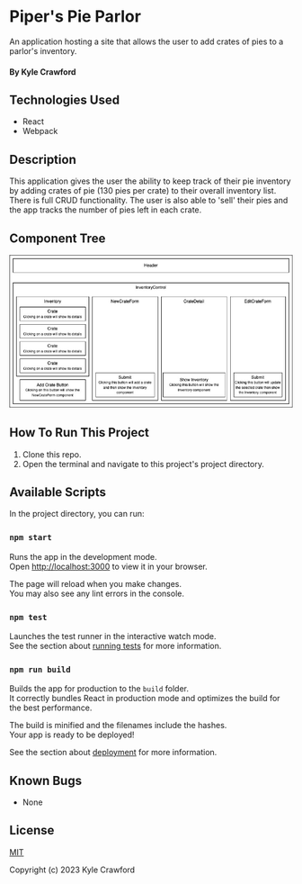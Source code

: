 # Piper's Pie Parlor

An application hosting a site that allows the user to add crates of pies to a parlor's inventory.

#### By Kyle Crawford

## Technologies Used

* React
* Webpack

## Description

This application gives the user the ability to keep track of their pie inventory by adding crates of pie (130 pies per crate) to their overall inventory list. There is full CRUD functionality. The user is also able to 'sell' their pies and the app tracks the number of pies left in each crate.

## Component Tree

<img src="./src/img/component-tree.jpg" alt="Alt text" title="Optional title">

## How To Run This Project

1. Clone this repo.
2. Open the terminal and navigate to this project's project directory.

## Available Scripts

In the project directory, you can run:

### `npm start`

Runs the app in the development mode.\
Open [http://localhost:3000](http://localhost:3000) to view it in your browser.

The page will reload when you make changes.\
You may also see any lint errors in the console.

### `npm test`

Launches the test runner in the interactive watch mode.\
See the section about [running tests](https://facebook.github.io/create-react-app/docs/running-tests) for more information.

### `npm run build`

Builds the app for production to the `build` folder.\
It correctly bundles React in production mode and optimizes the build for the best performance.

The build is minified and the filenames include the hashes.\
Your app is ready to be deployed!

See the section about [deployment](https://facebook.github.io/create-react-app/docs/deployment) for more information.

## Known Bugs

* None

## License
[MIT](https://opensource.org/license/mit)

Copyright (c) 2023 Kyle Crawford